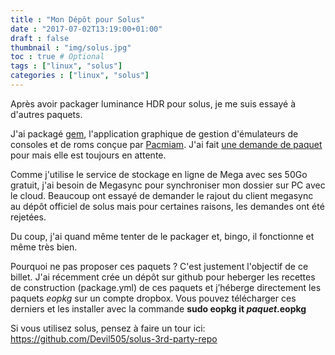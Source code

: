 ```yaml
---
title : "Mon Dépôt pour Solus"
date : "2017-07-02T13:19:00+01:00"
draft : false
thumbnail : "img/solus.jpg"
toc : true # Optional
tags : ["linux", "solus"]
categories : ["linux", "solus"]
---
```



Après avoir packager luminance HDR pour solus, je me suis essayé à d'autres paquets.

J'ai packagé [gem](https://gem.tuxfamily.org/), l'application graphique de gestion d'émulateurs de consoles et de roms conçue par [Pacmiam](https://pacmiam.tuxfamily.org/). J'ai fait [une demande de paquet](https://dev.solus-project.com/T3875) pour mais elle est toujours en attente.

Comme j'utilise le service de stockage en ligne de Mega avec ses 50Go gratuit, j'ai besoin de Megasync pour synchroniser mon dossier sur PC avec le cloud. Beaucoup ont essayé de demander le rajout du client megasync au dépôt officiel de solus mais pour certaines raisons, les demandes ont été rejetées.

Du coup, j'ai quand même tenter de le packager et, bingo, il fonctionne et même très bien.

Pourquoi ne pas proposer ces paquets ? C'est justement l'objectif de ce billet. J'ai récemment crée un dépôt sur github pour heberger les recettes de construction (package.yml) de ces paquets et j’héberge directement les paquets _eopkg_ sur un compte dropbox. Vous pouvez télécharger ces derniers et les installer avec la commande **sudo eopkg it _paquet_.eopkg**


Si vous utilisez solus, pensez à faire un tour ici: <https://github.com/Devil505/solus-3rd-party-repo>
